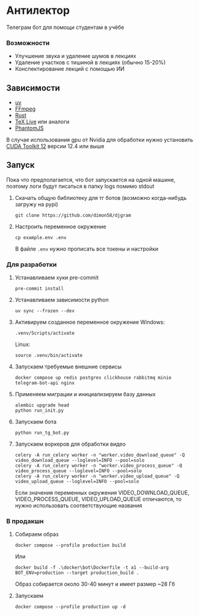 # Антилектор

Телеграм бот для помощи студентам в учёбе

### Возможности

- Улучшение звука и удаление шумов в лекциях
- Удаление участков с тишиной в лекциях (обычно 15-20%)
- Конспектирование лекций с помощью ИИ

## Зависимости

- [uv](https://docs.astral.sh/uv/getting-started/installation/)
- [FFmpeg](https://ffmpeg.org/)
- [Rust](https://rustup.rs/)
- [TeX Live](https://tug.org/texlive/) или аналоги
- [PhantomJS](https://phantomjs.org/)

В случае использования gpu от Nvidia для обработки нужно установить [CUDA Toolkit 12](https://developer.nvidia.com/cuda-downloads) версии 12.4 или выше

## Запуск

Пока что предполагается, что бот запускается на одной машине, поэтому логи будут писаться в папку logs помимо stdout

1. Скачать общую библиотеку для тг ботов (возможно когда-нибудь загружу на pypi)

   ```shell
   git clone https://github.com/dimon58/djgram
   ```

2. Настроить переменное окружение

   ```shell
   cp example.env .env
   ```
   В файле `.env` нужно прописать все токены и настройки

### Для разработки

1. Устанавливаем хуки pre-commit
   ```shell
   pre-commit install
   ```
2. Устанавливаем зависимости python
   ```shell
   uv sync --frozen --dev
   ```
3. Активируем созданное переменное окружение
   Windows:
   ```shell
   .venv/Scripts/activate
   ```
   Linux:
   ```shell
   source .venv/bin/activate
   ```
4. Запускаем требуемые внешние сервисы
   ```shell
   docker compose up redis postgres clickhouse rabbitmq minio telegram-bot-api nginx
   ```
5. Применяем миграции и инициализируем базу данных
   ```shell
   alembic upgrade head
   python run_init.py
   ```
6. Запускаем бота
   ```shell
   python run_tg_bot.py
   ```
7. Запускаем воркеров для обработки видео
   ```shell
   celery -A run_celery worker -n "worker.video_download_queue" -Q video_download_queue --loglevel=INFO --pool=solo
   celery -A run_celery worker -n "worker.video_process_queue" -Q video_process_queue --loglevel=INFO --pool=solo
   celery -A run_celery worker -n "worker.video_upload_queue" -Q video_upload_queue --loglevel=INFO --pool=solo
   ```
   Если значения переменных окружения VIDEO_DOWNLOAD_QUEUE, VIDEO_PROCESS_QUEUE, VIDEO_UPLOAD_QUEUE отличаются,
   то нужно использовать соответствующие названия

### В продакшн

1. Собираем образ
   ```shell
   docker compose --profile production build
   ```
   Или
   ```shell
   docker build -f .\docker\bot\Dockerfile -t a1 --build-arg BOT_ENV=production --target production_build .
   ```
   Образ собирается около 30-40 минут и имеет размер ~28 Гб

2. Запускаем
   ```shell
   docker compose --profile production up -d
   ```
